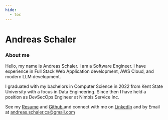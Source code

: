 ```yaml
---
hide:
  - toc
---
```


# Andreas Schaler

### About me

Hello, my name is Andreas Schaler. I am a Software Engineer. I have experience in Full Stack Web Application development,
AWS Cloud, and modern LLM development.

I graduated with my bachelors in Computer Science in 2022 from Kent State University with a focus in Data Engineering.
Since then I have held a position as DevSecOps Engineer at Nimbis Service Inc.

See my <a href="AndreasSchaler_Resume.pdf">Resume</a> and <a href="https://github.com/Andreas3333">Github </a> and connect with me on
<a href="https://www.linkedin.com/in/andreas-schaler-ab38b5201/">LinkedIn</a> and by Email at
<a>andreas.schaler.cs@gmail.com</a>
